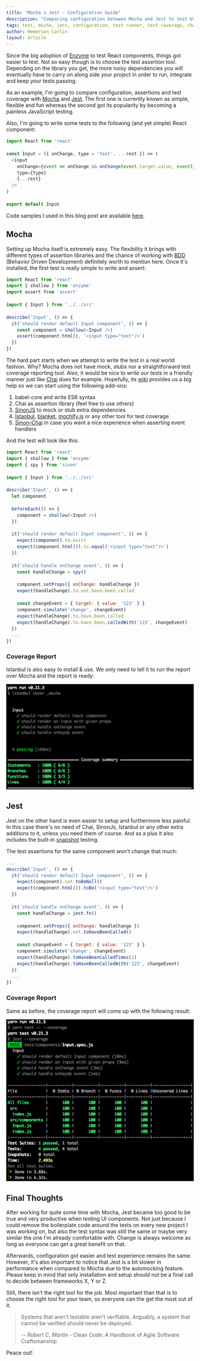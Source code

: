 ```yaml
---
title: "Mocha x Jest - Configuration Guide"
description: "Comparing configuration between Mocha and Jest to test UI components"
tags: test, mocha, jest, configuration, test runner, test coverage, chai, sinonjs, istanbul
author: Hemerson Carlin
layout: article
---
```


Since the big adoption of [Enzyme](https://github.com/airbnb/enzyme) to test React components, things got easier to test. Not so easy though is to choose the test assertion tool. Depending on the library you get, the more noisy dependencies you will eventually have to carry on along side your project in order to run, integrate and keep your tests passing.

As an example, I'm going to compare configuration, assertions and test coverage with [Mocha](https://mochajs.org/) and [Jest](https://facebook.github.io/jest/). The first one is currently known as simple, flexible and fun whereas the second got its popularity by becoming a painless JavaScript testing.

Also, I'm going to write some tests to the following (and yet simple) React component:

```javascript
import React from 'react'

const Input = ({ onChange, type = 'text', ...rest }) => (
  <input
    onChange={event => onChange && onChange(event.target.value, event)}
    type={type}
    {...rest}
  />
)

export default Input
```

Code samples I used in this blog post are available [here](https://github.com/mersocarlin/testing-with-jest-and-mocha).

## Mocha

Setting up Mocha itself is extremely easy. The flexibility it brings with different types of assertion libraries and the chance of working with [BDD](https://en.wikipedia.org/wiki/Behavior-driven_development) (Behavior Driven Development) definitely worth to mention here. Once it's installed, the first test is really simple to write and assert:

```javascript
import React from 'react'
import { shallow } from 'enzyme'
import assert from 'assert'

import { Input } from '../../src'

describe('Input', () => {
  it('should render default Input component', () => {
    const component = shallow(<Input />)
    assert(component.html(), '<input type="text"/>')
  })
})
```

The hard part starts when we attempt to write the test in a real world fashion. Why? Mocha does not have mock, stubs nor a straightforward test coverage reporting tool. Also, it would be nice to write our tests in a friendly manner just like [Chai](http://chaijs.com/) does for example. Hopefully, its [wiki](https://github.com/mochajs/mocha/wiki) provides us a big help so we can start using the following add-ons:

1. babel-core and write ES6 syntax
2. Chai as assertion library (feel free to use others)
3. [SinonJS](http://sinonjs.org/) to mock or stub extra dependencies
4. [Istanbul](https://github.com/gotwarlost/istanbul), [blanket](https://github.com/alex-seville/blanket), [mochify.js](https://github.com/mantoni/mochify.js) or any other tool for test coverage
5. [Sinon–Chai](https://github.com/domenic/sinon-chai) in case you want a nice experience when asserting event handlers

And the test will look like this:

```javascript
import React from 'react'
import { shallow } from 'enzyme'
import { spy } from 'sinon'

import { Input } from '../../src'

describe('Input', () => {
  let component

  beforeEach(() => {
    component = shallow(<Input />)
  })

  it('should render default Input component', () => {
    expect(component).to.exist
    expect(component.html()).to.equal('<input type="text"/>')
  })

  it('should handle onChange event', () => {
    const handleChange = spy()

    component.setProps({ onChange: handleChange })
    expect(handleChange).to.not.have.been.called

    const changeEvent = { target: { value: '123' } }
    component.simulate('change', changeEvent)
    expect(handleChange).to.have.been.called
    expect(handleChange).to.have.been.calledWith('123', changeEvent)
  })
  ...
})
```

### Coverage Report

Istanbul is also easy to install & use. We only need to tell it to run the report over Mocha and the report is ready:

![Istanbul Coverage Report](../2017/istanbul-coverage-report.png)

## Jest

Jest on the other hand is even easier to setup and furthermore less painful. In this case there's no need of Chai, SinonJs, Istanbul or any other extra additions to it, unless you need them of course. And as a plus it also includes the built-in [snapshot](https://facebook.github.io/jest/blog/2016/07/27/jest-14.html) testing.

The test assertions for the same component won't change that much:

```javascript
...
describe('Input', () => {
  it('should render default Input component', () => {
    expect(component).not.toBeNull()
    expect(component.html()).toBe('<input type="text"/>')
  })

  it('should handle onChange event', () => {
    const handleChange = jest.fn()

    component.setProps({ onChange: handleChange })
    expect(handleChange).not.toHaveBeenCalled()

    const changeEvent = { target: { value: '123' } }
    component.simulate('change', changeEvent)
    expect(handleChange).toHaveBeenCalledTimes(1)
    expect(handleChange).toHaveBeenCalledWith('123', changeEvent)
  })
  ...
})
```

### Coverage Report

Same as before, the coverage report will come up with the following result:

![Jest Coverage Report](../2017/jest-coverage-report.png)

## Final Thoughts

After working for quite some time with Mocha, Jest became too good to be true and very productive when testing UI components. Not just because I could remove the boilerplate code around the tests on every new project I was working on, but also the test syntax was still the same or maybe very similar the one I'm already comfortable with. Change is always welcome as long as everyone can get a great benefit on that.

Afterwards, configuration got easier and test experience remains the same. However, it's also important to notice that Jest is a bit slower in performance when compared to Mocha due to the automocking feature. Please keep in mind that only installation and setup should not be a final call to decide between frameworks X, Y or Z.

Still, there isn't the right tool for the job. Most important than that is to choose the right tool for your team, so everyone can the get the most out of it.

> Systems that aren't testable aren't verifiable. Arguably, a system that cannot be verified should never be deployed.
>
> -- <cite>Robert C. Martin</cite> - Clean Code: A Handbook of Agile Software Craftsmanship

Peace out!